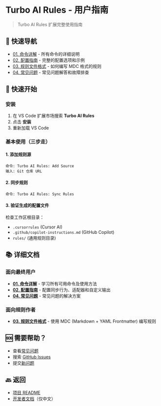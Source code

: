 # Turbo AI Rules - 用户指南

> Turbo AI Rules 扩展完整使用指南

## 📑 快速导航

- [01. 命令详解](./01-commands.zh.md) - 所有命令的详细说明
- [02. 配置指南](./02-configuration.zh.md) - 完整的配置选项和示例
- [03. 规则文件格式](./03-rule-format.zh.md) - 如何编写 MDC 格式的规则
- [04. 常见问题](./04-faq.zh.md) - 常见问题解答和故障排查

## 🚀 快速开始

### 安装

1. 在 VS Code 扩展市场搜索 **Turbo AI Rules**
2. 点击 **安装**
3. 重新加载 VS Code

### 基本使用（三步走）

#### 1. 添加规则源

```
命令: Turbo AI Rules: Add Source
输入: Git 仓库 URL
```

#### 2. 同步规则

```
命令: Turbo AI Rules: Sync Rules
```

#### 3. 验证生成的配置文件

检查工作区根目录：

- `.cursorrules` (Cursor AI)
- `.github/copilot-instructions.md` (GitHub Copilot)
- `rules/` (通用规则目录)

## 📚 详细文档

### 面向最终用户

- **[01. 命令详解](./01-commands.zh.md)** - 学习所有可用命令及使用方法
- **[02. 配置指南](./02-configuration.zh.md)** - 配置同步行为、适配器和自定义输出
- **[04. 常见问题](./04-faq.zh.md)** - 常见问题的解决方案

### 面向规则作者

- **[03. 规则文件格式](./03-rule-format.zh.md)** - 使用 MDC (Markdown + YAML Frontmatter) 编写规则

## 🆘 需要帮助？

- 查看[常见问题](./04-faq.zh.md)
- 搜索 [GitHub Issues](https://github.com/ygqygq2/turbo-ai-rules/issues)
- 提交[新问题](https://github.com/ygqygq2/turbo-ai-rules/issues/new)

## 🔙 返回

- [项目 README](../../README.zh.md)
- [开发者文档](../development/)（仅中文）
